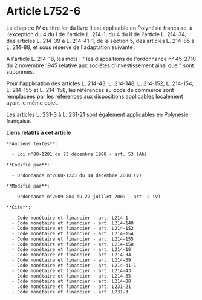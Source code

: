 # Article L752-6

Le chapitre IV du titre Ier du livre II est applicable en Polynésie française, à l'exception du 4 du I de l'article L. 214-1,
du 4 du II de l'article L. 214-34, des articles L. 214-39 à L. 214-41-1, de la section 5, des articles L. 214-85 à L. 214-88,
et sous réserve de l'adaptation suivante : 

A l'article L. 214-18, les mots : " les dispositions de l'ordonnance n° 45-2710 du 2 novembre 1945 relative aux sociétés
d'investissement ainsi que " sont supprimés. 

Pour l'application des articles L. 214-43, L. 214-148, L. 214-152, L. 214-154, L. 214-155 et L. 214-158, les références au
code de commerce sont remplacées par les références aux dispositions applicables localement ayant le même objet. 

Les articles L. 231-3 à L. 231-21 sont également applicables en Polynésie française.

**Liens relatifs à cet article**

	**Anciens textes**:

	  - Loi n°88-1201 du 23 décembre 1988 - art. 53 (Ab)

	**Codifié par**:

	  - Ordonnance n°2000-1223 du 14 décembre 2000 (V)

	**Modifié par**:

	  - Ordonnance n°2009-884 du 22 juillet 2009 - art. 2 (V)

	**Cite**:

	  - Code monétaire et financier - art. L214-1
	  - Code monétaire et financier - art. L214-148
	  - Code monétaire et financier - art. L214-152
	  - Code monétaire et financier - art. L214-154
	  - Code monétaire et financier - art. L214-155
	  - Code monétaire et financier - art. L214-158
	  - Code monétaire et financier - art. L214-18
	  - Code monétaire et financier - art. L214-34
	  - Code monétaire et financier - art. L214-39
	  - Code monétaire et financier - art. L214-41-1
	  - Code monétaire et financier - art. L214-43
	  - Code monétaire et financier - art. L214-85
	  - Code monétaire et financier - art. L214-88
	  - Code monétaire et financier - art. L231-21
	  - Code monétaire et financier - art. L231-3
